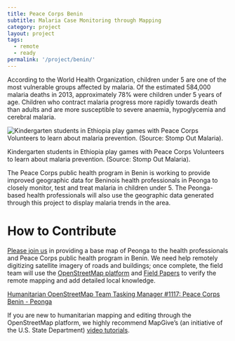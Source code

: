 ```yaml
---
title: Peace Corps Benin
subtitle: Malaria Case Monitoring through Mapping
category: project
layout: project
tags:
  - remote
  - ready
permalink: '/project/benin/'
---
```

According to the World Health Organization, children under 5 are one of the most vulnerable groups affected by malaria. Of the estimated 584,000 malaria deaths in 2013, approximately 78% were children under 5 years of age. Children who contract malaria progress more rapidly towards death than adults and are more susceptible to severe anaemia, hypoglycemia and cerebral malaria.

![Kindergarten students in Ethiopia play games with Peace Corps Volunteers to learn about malaria prevention. (Source: Stomp Out Malaria).](https://cloud.githubusercontent.com/assets/11095450/10312439/427e3124-6c19-11e5-956a-92da7ffb5a8e.jpg)

Kindergarten students in Ethiopia play games with Peace Corps Volunteers to learn about malaria prevention. (Source: Stomp Out Malaria). 

The Peace Corps public health program in Benin is working to provide improved geographic data for Beninois health professionals in Peonga to closely monitor, test and treat malaria in children under 5. The Peonga-based health professionals will also use the geographic data generated through this project to display malaria trends in the area. 

# How to Contribute

[Please join us](http://tasks.hotosm.org/project/1117) in providing a base map of Peonga to the health professionals and Peace Corps public health program in Benin. We need help remotely digitizing satellite imagery of roads and buildings; once complete, the field team will use the [OpenStreetMap platform](http://openstreetmap.org/) and [Field Papers](http://fieldpapers.org/) to verify the remote mapping and add detailed local knowledge. 

[Humanitarian OpenStreetMap Team Tasking Manager #1117: Peace Corps Benin - Peonga](http://tasks.hotosm.org/project/1117)


If you are new to humanitarian mapping and editing through the OpenStreetMap platform, we highly recommend MapGive’s (an initiative of the U.S. State Department) [video tutorials](http://www.mapgive.state.gov/).
